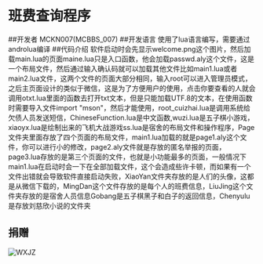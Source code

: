 # 班费查询程序
##开发者 MCKN007(MCBBS_007)
##开发语言 使用了lua语言编写，需要通过androlua编译
##代码介绍
软件启动时会先显示welcome.png这个图片，然后加载main.lua的页面maine.lua只是入口函数，他会加载passwd.aly这个文件，这是一个布局文件，然后通过输入确认码就可以加载其他文件比如main1.lua或者main2.lua文件，这两个文件的页面大部分相同，输入root可以进入管理员模式，之后主页面设计的类似于微信，这是为了方便用户的使用，点击你要查看的人就会调用otxt.lua里面的函数去打开txt文本，但是只能加载UTF.8的文本，在使用函数时需要导入文件import "mson"，然后才能使用，root_cuizhai.lua是调用系统给欠债人员发送短信，ChineseFunction.lua是中文函数,wuzi.lua是五子棋小游戏，xiaoyx.lua是绘制出来的飞机大战游戏ss.lua是宿舍的布局文件和操作程序，Page文件夹里面存放了四个页面的布局文件，main1.lua加载的就是page1.aly这个文件，你可以进行小的修改，page2.aly文件就是存放的匿名举报的页面，page3.lua存放的是第三个页面的文件，也就是小功能最多的页面，一般情况下main1.lua在启动时会一下在全部加载文件，这个会造成些许卡顿，而如果有一个文件出错就会导致软件直接启动失败，XiaoYan文件夹存放的是人们的头像，这都是从微信下载的，MingDan这个文件存放的是每个人的班费信息，LiuJing这个文件夹存放的是宿舍人员信息Gobang是五子棋黑子和白子的返回信息，Chenyulu是存放刘慈欣小说的文件夹
## 捐赠
![WXJZ](https://user-images.githubusercontent.com/88782291/210489221-7b7c9592-68e9-43c7-93b4-62280cc3266b.jpg)
